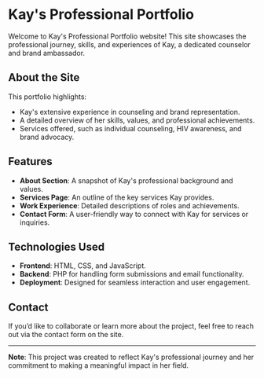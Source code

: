 # Kay's Professional Portfolio  

Welcome to Kay's Professional Portfolio website! This site showcases the professional journey, skills, and experiences of Kay, a dedicated counselor and brand ambassador.  

## About the Site  
This portfolio highlights:  
- Kay's extensive experience in counseling and brand representation.  
- A detailed overview of her skills, values, and professional achievements.  
- Services offered, such as individual counseling, HIV awareness, and brand advocacy.  

## Features  
- **About Section**: A snapshot of Kay's professional background and values.  
- **Services Page**: An outline of the key services Kay provides.  
- **Work Experience**: Detailed descriptions of roles and achievements.  
- **Contact Form**: A user-friendly way to connect with Kay for services or inquiries.  

## Technologies Used  
- **Frontend**: HTML, CSS, and JavaScript.  
- **Backend**: PHP for handling form submissions and email functionality.  
- **Deployment**: Designed for seamless interaction and user engagement.  

## Contact  
If you’d like to collaborate or learn more about the project, feel free to reach out via the contact form on the site.  

---
**Note**: This project was created to reflect Kay's professional journey and her commitment to making a meaningful impact in her field.
